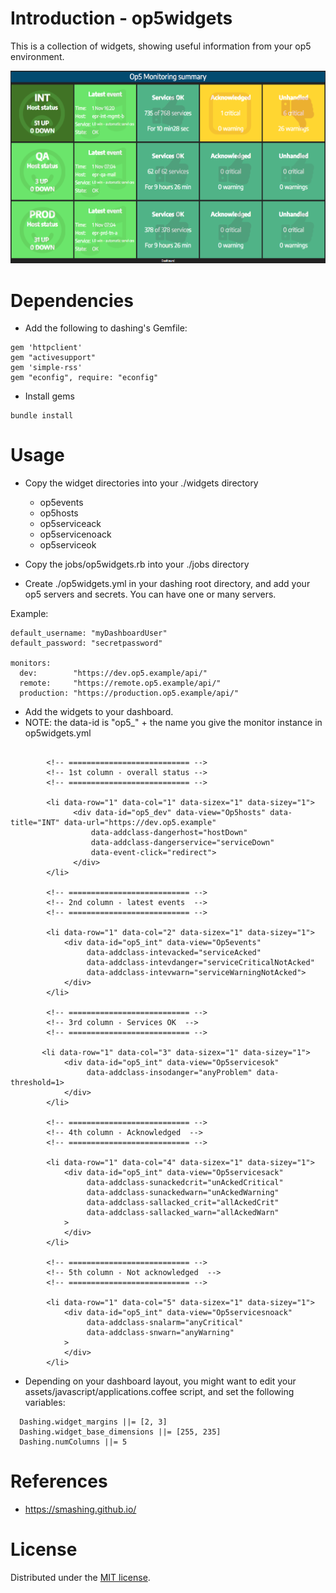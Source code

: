 # Introduction - op5widgets

This is a collection of widgets, showing useful information from your op5 environment.

<img src=example.png width=800px>

# Dependencies

* Add the following to dashing's Gemfile:

```
gem 'httpclient'
gem "activesupport"
gem 'simple-rss'
gem "econfig", require: "econfig"
```

* Install gems

```
bundle install
```

# Usage

* Copy the widget directories into your ./widgets directory
  * op5events
  * op5hosts
  * op5serviceack
  * op5servicenoack
  * op5serviceok

* Copy the jobs/op5widgets.rb into your ./jobs directory

* Create ./op5widgets.yml in your dashing root directory, and add your op5 servers and secrets. You can have one or many servers.

Example:

```
default_username: "myDashboardUser"
default_password: "secretpassword"

monitors:
  dev:        "https://dev.op5.example/api/"
  remote:     "https://remote.op5.example/api/"
  production: "https://production.op5.example/api/"
```

* Add the widgets to your dashboard.
* NOTE: the data-id is "op5_" + the name you give the monitor instance in op5widgets.yml

```

        <!-- =========================== -->
        <!-- 1st column - overall status -->
        <!-- =========================== -->

        <li data-row="1" data-col="1" data-sizex="1" data-sizey="1">
              <div data-id="op5_dev" data-view="Op5hosts" data-title="INT" data-url="https://dev.op5.example"
                  data-addclass-dangerhost="hostDown"
                  data-addclass-dangerservice="serviceDown"
                  data-event-click="redirect">
              </div>
        </li>

        <!-- =========================== -->
        <!-- 2nd column - latest events  -->
        <!-- =========================== -->

        <li data-row="1" data-col="2" data-sizex="1" data-sizey="1">
            <div data-id="op5_int" data-view="Op5events"
                 data-addclass-intevacked="serviceAcked"
                 data-addclass-intevdanger="serviceCriticalNotAcked"
                 data-addclass-intevwarn="serviceWarningNotAcked">
            </div>
        </li>

        <!-- =========================== -->
        <!-- 3rd column - Services OK  -->
        <!-- =========================== -->

       <li data-row="1" data-col="3" data-sizex="1" data-sizey="1">
            <div data-id="op5_int" data-view="Op5servicesok"
                 data-addclass-insodanger="anyProblem" data-threshold=1>
            </div>
        </li>

        <!-- =========================== -->
        <!-- 4th column - Acknowledged  -->
        <!-- =========================== -->

        <li data-row="1" data-col="4" data-sizex="1" data-sizey="1">
            <div data-id="op5_int" data-view="Op5servicesack"
                 data-addclass-sunackedcrit="unAckedCritical"
                 data-addclass-sunackedwarn="unAckedWarning"
                 data-addclass-sallacked_crit="allAckedCrit"
                 data-addclass-sallacked_warn="allAckedWarn"
            >
            </div>
        </li>

        <!-- =========================== -->
        <!-- 5th column - Not acknowledged  -->
        <!-- =========================== -->

        <li data-row="1" data-col="5" data-sizex="1" data-sizey="1">
            <div data-id="op5_int" data-view="Op5servicesnoack"
                 data-addclass-snalarm="anyCritical"
                 data-addclass-snwarn="anyWarning"
            >
            </div>
        </li>
```

* Depending on your dashboard layout, you might want to edit your assets/javascript/applications.coffee script, and set the following variables:

```
  Dashing.widget_margins ||= [2, 3]
  Dashing.widget_base_dimensions ||= [255, 235]
  Dashing.numColumns ||= 5
```

# References

* https://smashing.github.io/ 

# License

Distributed under the [MIT license](MIT-LICENSE).

